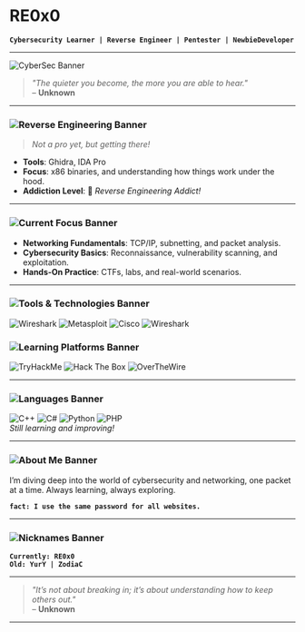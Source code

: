 # RE0x0

**`Cybersecurity Learner | Reverse Engineer | Pentester | NewbieDeveloper`**  

---
![CyberSec Banner](https://img.shields.io/badge/-CYBERSECURITY-%230C0C0C?style=for-the-badge&logo=kalilinux&logoColor=white)  


> *"The quieter you become, the more you are able to hear."*  
> – **Unknown**  

---
### ![Reverse Engineering Banner](https://img.shields.io/badge/-REVERSE_ENGINEERING-%230C0C0C?style=for-the-badge&logo=radar&logoColor=white)  
> *Not a pro yet, but getting there!*  
- **Tools**: Ghidra, IDA Pro 
- **Focus**: x86 binaries, and understanding how things work under the hood.
- **Addiction Level**: 💯 *Reverse Engineering Addict!*  

---
### ![Current Focus Banner](https://img.shields.io/badge/-CURRENT_FOCUS-%230C0C0C?style=for-the-badge&logo=alienware&logoColor=white)  

- **Networking Fundamentals**: TCP/IP, subnetting, and packet analysis.  
- **Cybersecurity Basics**: Reconnaissance, vulnerability scanning, and exploitation.  
- **Hands-On Practice**: CTFs, labs, and real-world scenarios.  

---
### ![Tools & Technologies Banner](https://img.shields.io/badge/-TOOLS_&_TECHNOLOGIES-%231E3A8A?style=for-the-badge&logo=book&logoColor=white&color=1E3A8A&labelColor=000000)
![Wireshark](https://img.shields.io/badge/-Wireshark-1679A7?logo=wireshark) ![Metasploit](https://img.shields.io/badge/-Metasploit-FF0000?logo=metasploit&logoColor=white) ![Cisco](https://img.shields.io/badge/-Cisco-1BA0D7?logo=cisco&logoColor=white)  ![Wireshark](https://img.shields.io/badge/-Packet_Analysis-1679A7?logo=wireshark&logoColor=white) 
### ![Learning Platforms Banner](https://img.shields.io/badge/-LEARNING_PLATFORMS-%231E3A8A?style=for-the-badge&logo=book&logoColor=white&color=1E3A8A&labelColor=000000)
![TryHackMe](https://img.shields.io/badge/-TryHackMe-212121?logo=tryhackme)  ![Hack The Box](https://img.shields.io/badge/-Hack_The_Box-9FEF00?logo=hackthebox&logoColor=white)  ![OverTheWire](https://img.shields.io/badge/-OverTheWire-000000)  

---

### ![Languages Banner](https://img.shields.io/badge/-LANGUAGES-%2337B679?style=for-the-badge&logo=code&logoColor=white)  

![C++](https://img.shields.io/badge/-C++-00599C?logo=c%2B%2B&logoColor=white) ![C#](https://img.shields.io/badge/-C%23-239120?logo=c-sharp&logoColor=white) ![Python](https://img.shields.io/badge/-Python-3776AB?logo=python&logoColor=white) ![PHP](https://img.shields.io/badge/-PHP-777BB4?logo=php&logoColor=white)  
*Still learning and improving!*  

---

### ![About Me Banner](https://img.shields.io/badge/-ABOUT_ME-%23E11D48?style=for-the-badge&logo=superuser&logoColor=white)  

I’m diving deep into the world of cybersecurity and networking, one packet at a time. Always learning, always exploring.  

**`fact: I use the same password for all websites.`**  

---

### ![Nicknames Banner](https://img.shields.io/badge/-NICKNAMES-%23F97316?style=for-the-badge&logo=namecheap&logoColor=white)  

**`Currently: RE0x0`**  
**`Old: YurY | ZodiaC`**  

<!-- *From the shadows of the past, these names resonate. Today, I emerge as RE0x0.* -->

---

> *"It’s not about breaking in; it’s about understanding how to keep others out."*  
> – **Unknown**  

---

